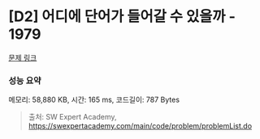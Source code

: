 # [D2] 어디에 단어가 들어갈 수 있을까 - 1979 

[문제 링크](https://swexpertacademy.com/main/code/problem/problemDetail.do?contestProbId=AV5PuPq6AaQDFAUq) 

### 성능 요약

메모리: 58,880 KB, 시간: 165 ms, 코드길이: 787 Bytes



> 출처: SW Expert Academy, https://swexpertacademy.com/main/code/problem/problemList.do